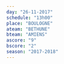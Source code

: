 ```yaml
---
day: "26-11-2017"
schedule: "13h00"
place: "BOULOGNE"
ateam: "BETHUNE"
bteam: "AMIENS"
ascore: "9"
bscore: "2"
season: "2017-2018"
---
```

